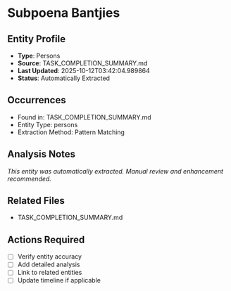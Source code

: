 # Subpoena Bantjies

## Entity Profile
- **Type**: Persons
- **Source**: TASK_COMPLETION_SUMMARY.md
- **Last Updated**: 2025-10-12T03:42:04.989864
- **Status**: Automatically Extracted

## Occurrences
- Found in: TASK_COMPLETION_SUMMARY.md
- Entity Type: persons
- Extraction Method: Pattern Matching

## Analysis Notes
*This entity was automatically extracted. Manual review and enhancement recommended.*

## Related Files
- TASK_COMPLETION_SUMMARY.md

## Actions Required
- [ ] Verify entity accuracy
- [ ] Add detailed analysis
- [ ] Link to related entities
- [ ] Update timeline if applicable
